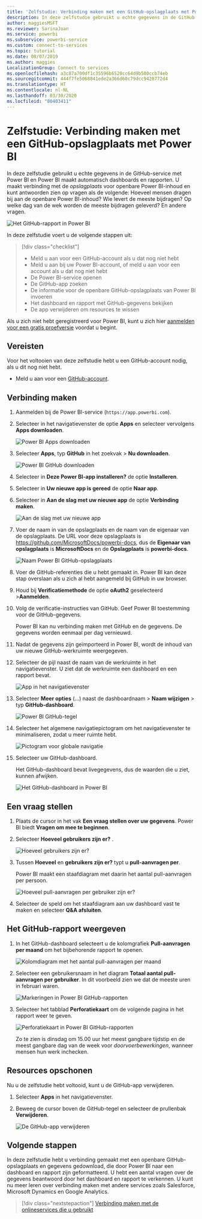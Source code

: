 ```yaml
---
title: 'Zelfstudie: Verbinding maken met een GitHub-opslagplaats met Power BI'
description: In deze zelfstudie gebruikt u echte gegevens in de GitHub-service met Power BI en Power BI maakt automatisch dashboards en rapporten.
author: maggiesMSFT
ms.reviewer: SarinaJoan
ms.service: powerbi
ms.subservice: powerbi-service
ms.custom: connect-to-services
ms.topic: tutorial
ms.date: 08/07/2019
ms.author: maggies
LocalizationGroup: Connect to services
ms.openlocfilehash: a3c87a700df1c35596b6520cc64d9b580ccb74eb
ms.sourcegitcommit: 444f7fe5068841ede2a366d60c79dcc9420772d4
ms.translationtype: HT
ms.contentlocale: nl-NL
ms.lasthandoff: 03/30/2020
ms.locfileid: "80403411"
---
```

# <a name="tutorial-connect-to-a-github-repo-with-power-bi"></a>Zelfstudie: Verbinding maken met een GitHub-opslagplaats met Power BI
In deze zelfstudie gebruikt u echte gegevens in de GitHub-service met Power BI en Power BI maakt automatisch dashboards en rapporten. U maakt verbinding met de *opslagplaats* voor openbare Power BI-inhoud en kunt antwoorden zien op vragen als de volgende: Hoeveel mensen dragen bij aan de openbare Power BI-inhoud? Wie levert de meeste bijdragen? Op welke dag van de wek worden de meeste bijdragen geleverd? En andere vragen. 

![Het GitHub-rapport in Power BI](media/service-tutorial-connect-to-github/power-bi-github-app-tutorial-punch-card.png)

In deze zelfstudie voert u de volgende stappen uit:

> [!div class="checklist"]
> * Meld u aan voor een GitHub-account als u dat nog niet hebt 
> * Meld u aan bij uw Power BI-account, of meld u aan voor een account als u dat nog niet hebt
> * De Power BI-service openen
> * De GitHub-app zoeken
> * De informatie voor de openbare GitHub-opslagplaats van Power BI invoeren
> * Het dashboard en rapport met GitHub-gegevens bekijken
> * De app verwijderen om resources te wissen

Als u zich niet hebt geregistreerd voor Power BI, kunt u zich hier [aanmelden voor een gratis proefversie](https://app.powerbi.com/signupredirect?pbi_source=web) voordat u begint.

## <a name="prerequisites"></a>Vereisten

Voor het voltooien van deze zelfstudie hebt u een GitHub-account nodig, als u dit nog niet hebt. 

- Meld u aan voor een [GitHub-account](https://docs.microsoft.com/contribute/get-started-setup-github).


## <a name="how-to-connect"></a>Verbinding maken
1. Aanmelden bij de Power BI-service (`https://app.powerbi.com`). 
2. Selecteer in het navigatievenster de optie **Apps** en selecteer vervolgens **Apps downloaden**.
   
   ![Power BI Apps downloaden](media/service-tutorial-connect-to-github/power-bi-github-app-tutorial.png) 

3. Selecteer **Apps**, typ **GitHub** in het zoekvak > **Nu downloaden**.
   
   ![Power BI GitHub downloaden](media/service-tutorial-connect-to-github/power-bi-github-app-tutorial-app-source.png) 

4. Selecteer in **Deze Power BI-app installeren?** de optie **Installeren**.
5. Selecteer in **Uw nieuwe app is gereed** de optie **Naar app**.
6. Selecteer in **Aan de slag met uw nieuwe app** de optie **Verbinding maken**.

    ![Aan de slag met uw nieuwe app](media/service-tutorial-connect-to-github/power-bi-new-app-connect-get-started.png)

7. Voer de naam in van de opslagplaats en de naam van de eigenaar van de opslagplaats. De URL voor deze opslagplaats is https://github.com/MicrosoftDocs/powerbi-docs, dus de **Eigenaar van opslagplaats** is **MicrosoftDocs** en de **Opslagplaats** is **powerbi-docs**. 
   
    ![Naam Power BI GitHub-opslagplaats](media/service-tutorial-connect-to-github/power-bi-github-app-tutorial-connect.png)

5. Voer de GitHub-referenties die u hebt gemaakt in. Power BI kan deze stap overslaan als u zich al hebt aangemeld bij GitHub in uw browser. 

6. Houd bij **Verificatiemethode** de optie **oAuth2** geselecteerd \>**Aanmelden**.

7. Volg de verificatie-instructies van GitHub. Geef Power BI toestemming voor de GitHub-gegevens.
   
   Power BI kan nu verbinding maken met GitHub en de gegevens.  De gegevens worden eenmaal per dag vernieuwd.

8. Nadat de gegevens zijn geïmporteerd in Power BI, wordt de inhoud van uw nieuwe GitHub-werkruimte weergegeven. 
9. Selecteer de pijl naast de naam van de werkruimte in het navigatievenster. U ziet dat de werkruimte een dashboard en een rapport bevat. 

    ![App in het navigatievenster](media/service-tutorial-connect-to-github/power-bi-github-app-tutorial-left-nav-expanded.png)

10. Selecteer **Meer opties** (...) naast de dashboardnaam > **Naam wijzigen** > typ **GitHub-dashboard**.
 
    ![Power BI GitHub-tegel](media/service-tutorial-connect-to-github/power-bi-github-app-tutorial-left-nav.png) 

8. Selecteer het algemene navigatiepictogram om het navigatievenster te minimaliseren, zodat u meer ruimte hebt.

    ![Pictogram voor globale navigatie](media/service-tutorial-connect-to-github/power-bi-global-navigation-icon.png)

10. Selecteer uw GitHub-dashboard.
    
    Het GitHub-dashboard bevat livegegevens, dus de waarden die u ziet, kunnen afwijken.

    ![Het GitHub-dashboard in Power BI](media/service-tutorial-connect-to-github/power-bi-github-app-tutorial-new-dashboard.png)

    

## <a name="ask-a-question"></a>Een vraag stellen

1. Plaats de cursor in het vak **Een vraag stellen over uw gegevens**. Power BI biedt **Vragen om mee te beginnen**. 

1. Selecteer **Hoeveel gebruikers zijn er?** .
 
    ![Hoeveel gebruikers zijn er?](media/service-tutorial-connect-to-github/power-bi-github-app-tutorial-qna-how-many-users.png)

13. Tussen **Hoeveel** en **gebruikers zijn er?** typt u **pull-aanvragen per**. 

     Power BI maakt een staafdiagram met daarin het aantal pull-aanvragen per persoon.

    ![Hoeveel pull-aanvragen per gebruiker zijn er?](media/service-tutorial-connect-to-github/power-bi-github-app-tutorial-qna-how-many-prs.png)


13. Selecteer de speld om het staafdiagram aan uw dashboard vast te maken en selecteer **Q&A afsluiten**.

## <a name="view-the-github-report"></a>Het GitHub-rapport weergeven 

1. In het GitHub-dashboard selecteert u de kolomgrafiek **Pull-aanvragen per maand** om het bijbehorende rapport te openen.

    ![Kolomdiagram met het aantal pull-aanvragen per maand](media/service-tutorial-connect-to-github/power-bi-github-app-tutorial-column-chart.png)

2. Selecteer een gebruikersnaam in het diagram **Totaal aantal pull-aanvragen per gebruiker**. In dit voorbeeld zien we dat de meeste uren in februari waren.

    ![Markeringen in Power BI GitHub-rapporten](media/service-tutorial-connect-to-github/power-bi-github-app-tutorial-cross-filter-total-prs.png)

3. Selecteer het tabblad **Perforatiekaart** om de volgende pagina in het rapport weer te geven. 
 
    ![Perforatiekaart in Power BI GitHub-rapporten](media/service-tutorial-connect-to-github/power-bi-github-app-tutorial-tues-3pm.png)

    Zo te zien is dinsdag om 15.00 uur het meest gangbare tijdstip en de meest gangbare dag van de week voor *doorvoerbewerkingen*, wanneer mensen hun werk inchecken.

## <a name="clean-up-resources"></a>Resources opschonen

Nu u de zelfstudie hebt voltooid, kunt u de GitHub-app verwijderen. 

1. Selecteer **Apps** in het navigatievenster.
2. Beweeg de cursor boven de GitHub-tegel en selecteer de prullenbak **Verwijderen**.

    ![De GitHub-app verwijderen](media/service-tutorial-connect-to-github/power-bi-github-app-tutorial-delete.png)

## <a name="next-steps"></a>Volgende stappen

In deze zelfstudie hebt u verbinding gemaakt met een openbare GitHub-opslagplaats en gegevens gedownload, die door Power BI naar een dashboard en rapport zijn geformatteerd. U hebt een aantal vragen over de gegevens beantwoord door het dashboard en rapport te verkennen. U kunt nu meer leren over verbinding maken met andere services zoals Salesforce, Microsoft Dynamics en Google Analytics. 
 
> [!div class="nextstepaction"]
> [Verbinding maken met de onlineservices die u gebruikt](service-connect-to-services.md)


